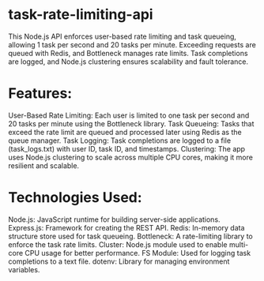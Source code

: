# task-rate-limiting-api
This Node.js API enforces user-based rate limiting and task queueing, allowing 1 task per second and 20 tasks per minute. Exceeding requests are queued with Redis, and Bottleneck manages rate limits. Task completions are logged, and Node.js clustering ensures scalability and fault tolerance.

# Features:
User-Based Rate Limiting: Each user is limited to one task per second and 20 tasks per minute using the Bottleneck library.
Task Queueing: Tasks that exceed the rate limit are queued and processed later using Redis as the queue manager.
Task Logging: Task completions are logged to a file (task_logs.txt) with user ID, task ID, and timestamps.
Clustering: The app uses Node.js clustering to scale across multiple CPU cores, making it more resilient and scalable.

# Technologies Used:
Node.js: JavaScript runtime for building server-side applications.
Express.js: Framework for creating the REST API.
Redis: In-memory data structure store used for task queueing.
Bottleneck: A rate-limiting library to enforce the task rate limits.
Cluster: Node.js module used to enable multi-core CPU usage for better performance.
FS Module: Used for logging task completions to a text file.
dotenv: Library for managing environment variables.

